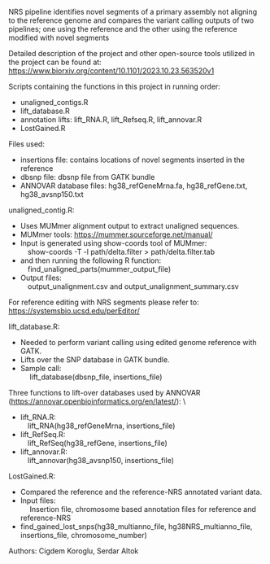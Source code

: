 NRS pipeline identifies novel segments of a primary assembly not aligning to the reference genome
and compares the variant calling outputs of two pipelines; one using the reference and the other using the reference modified with novel segments

Detailed description of the project and other open-source tools utilized in the project can be found at: 
https://www.biorxiv.org/content/10.1101/2023.10.23.563520v1

Scripts containing the functions in this project in running order: 
- unaligned_contigs.R 
- lift_database.R 
- annotation lifts: lift_RNA.R, lift_Refseq.R, lift_annovar.R 
- LostGained.R

Files used:
- insertions file: contains locations of novel segments inserted in the reference
- dbsnp file: dbsnp file from GATK bundle
- ANNOVAR database files: hg38_refGeneMrna.fa, hg38_refGene.txt, hg38_avsnp150.txt

unaligned_contig.R:
- Uses MUMmer alignment output to extract unaligned sequences. 
- MUMmer tools: https://mummer.sourceforge.net/manual/ 
- Input is generated using show-coords tool of MUMmer: \
&emsp;show-coords -T -l path/delta.filter > path/delta.filter.tab
- and then running the following R function: \
&emsp;find_unaligned_parts(mummer_output_file)     
- Output files: \
&emsp;output_unalignment.csv and output_unalignment_summary.csv  

For reference editing with NRS segments please refer to: https://systemsbio.ucsd.edu/perEditor/

lift_database.R:
- Needed to perform variant calling using edited genome reference with GATK.
- Lifts over the SNP database in GATK bundle.
- Sample call: \
&emsp; lift_database(dbsnp_file, insertions_file)

Three functions to lift-over databases used by ANNOVAR (https://annovar.openbioinformatics.org/en/latest/): \
- lift_RNA.R: \
&emsp;lift_RNA(hg38_refGeneMrna, insertions_file)
- lift_RefSeq.R: \
&emsp;lift_RefSeq(hg38_refGene, insertions_file)
- lift_annovar.R: \
&emsp;lift_annovar(hg38_avsnp150, insertions_file)

LostGained.R: 
- Compared the reference and the reference-NRS annotated variant data.
- Input files: \
&emsp; Insertion file, chromosome based annotation files for reference and reference-NRS 
- find_gained_lost_snps(hg38_multianno_file, hg38NRS_multianno_file, insertions_file, chromosome_number)

Authors: Cigdem Koroglu, Serdar Altok



